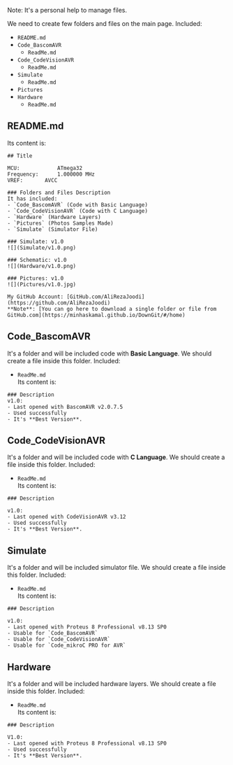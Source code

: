 Note: It's a personal help to manage files. 

We need to create few folders and files on the main page. Included:
- `README.md`
- `Code_BascomAVR`
  - `ReadMe.md`
- `Code_CodeVisionAVR`
  - `ReadMe.md`
- `Simulate`
  - `ReadMe.md`
- `Pictures`
- `Hardware`
  - `ReadMe.md`

## README.md
Its content is:	
```
## Title

MCU:            ATmega32  
Frequency:      1.000000 MHz  
VREF:		AVCC  

### Folders and Files Description
It has included:
- `Code_BascomAVR` (Code with Basic Language)
- `Code_CodeVisionAVR` (Code with C Language)
- `Hardware` (Hardware Layers)
- `Pictures` (Photos Samples Made)
- `Simulate` (Simulator File)

### Simulate: v1.0
![](Simulate/v1.0.png)

### Schematic: v1.0
![](Hardware/v1.0.png)

### Pictures: v1.0
![](Pictures/v1.0.jpg)

My GitHub Account: [GitHub.com/AliRezaJoodi](https://github.com/AliRezaJoodi)  
**Note**: [You can go here to download a single folder or file from GitHub.com](https://minhaskamal.github.io/DownGit/#/home)

```

## Code_BascomAVR
It's a folder and will be included code with **Basic Language**. We should create a file inside this folder. Included:
- `ReadMe.md`   
Its content is:	
```
### Description
v1.0:
- Last opened with BascomAVR v2.0.7.5
- Used successfully
- It's **Best Version**.
```

## Code_CodeVisionAVR
It's a folder and will be included code with **C Language**. We should create a file inside this folder. Included:
- `ReadMe.md`   
Its content is:	
```
### Description

v1.0:
- Last opened with CodeVisionAVR v3.12
- Used successfully
- It's **Best Version**.
```

## Simulate
It's a folder and will be included simulator file. We should create a file inside this folder. Included:
- `ReadMe.md`   
Its content is:	
```
### Description

v1.0:
- Last opened with Proteus 8 Professional v8.13 SP0
- Usable for `Code_BascomAVR`
- Usable for `Code_CodeVisionAVR`
- Usable for `Code_mikroC PRO for AVR`
```

## Hardware
It's a folder and will be included hardware layers. We should create a file inside this folder. Included:
- `ReadMe.md`   
Its content is:	
```
### Description

V1.0:
- Last opened with Proteus 8 Professional v8.13 SP0
- Used successfully
- It's **Best Version**.
```

